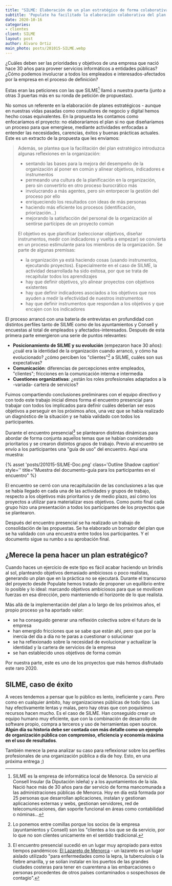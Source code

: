 ```yaml
---
title: "SILME: Elaboración de un plan estratégico de forma colaborativa"
subtitle: 'Populate ha facilitado la elaboración colaborativa del plan estratégico de SILME'
date: 2020-10-16
categories:
- clientes
client: SILME
layout: post
author: Álvaro Ortiz
main_photo: posts/201015-SILME.webp
---
```


¿Cuáles deben ser las prioridades y objetivos de una empresa que nació hace 30 años para proveer servicios informáticos a entidades públicas? ¿Cómo podemos involucrar a todos los empleados e interesados-afectados por la empresa en el proceso de definición?

Estas eran las peticiones con las que SILME[^1] llamó a nuestra puerta (junto a otras 3 puertas más en su ronda de petición de propuestas). 

No somos un referente en la elaboración de planes estratégicos - aunque en nuestras vidas pasadas como consultores de negocio y digital hemos hecho cosas equivalentes. En la propuesta les contamos como enfocaríamos el proyecto: no elaboraríamos el plan si no que diseñaríamos un proceso para que emergiese, mediante actividades enfocadas a entender las necesidades, carencias, éxitos y buenas prácticas actuales. Este es un extracto de la propuesta que les enviamos: 

<blockquote>
<p>Además, se plantea que la facilitación del plan estratégico introduzca algunas reflexiones en la organización: </p>

<ul>
  <li>sentando las bases para la mejora del desempeño de la organización al poner en común y alinear objetivos, indicadores e instrumentos</li>
  <li>permeando una cultura de la planificación en la organización, pero sin convertirlo en otro proceso burocrático más</li>
  <li>involucrando a más agentes, pero sin entorpecer la gestión del proceso por ello</li>
  <li>enriqueciendo los resultados con ideas de más personas</li>
  <li>haciendo más eficiente los procesos (identificación, priorización...)</li>
  <li>mejorando la satisfacción del personal de la organización al sentirse partícipes de un proyecto común</li>
</ul>

<p>El objetivo es que planificar (seleccionar objetivos, diseñar instrumentos, medir con indicadores y vuelta a empezar) se convierta en un proceso estimulante para los miembros de la organización. Se parte de algunas premisas: </p>

<ul>
  <li>la organización ya está haciendo cosas (usando instrumentos, ejecutando proyectos). Especialmente en el caso de SILME, la actividad desarrollada ha sido exitosa, por que se trata de recapitular todos los aprendizajes</li>
  <li>hay que definir objetivos, y/o alinear proyectos con objetivos existentes </li>
  <li>hay que definir indicadores asociados a los objetivos que nos ayuden a medir la efectividad de nuestros instrumentos</li>
  <li>hay que definir instrumentos que respondan a los objetivos y que encajen con los indicadores</li>
</ul>

</blockquote>

El proceso arrancó con una batería de entrevistas en profundidad con distintos perfiles tanto de SILME como de los ayuntamientos y Consell y encuestas al total de empleados y afectados-interesados. Después de esta primera parte emergieron una serie de puntos relevantes: 

- **Posicionamiento de SILME y su evolución** (empezaron hace 30 años): ¿cuál era la identidad de la organización cuando arrancó, y cómo ha evolucionado? ¿cómo perciben los "clientes"[^clientes] a SILME, cuáles son sus expectativas?
- **Comunicación**: diferencias de percepciones entre empleados, "clientes"; fricciones en la comunicación interna e intermedia
- **Cuestiones organizativas**: ¿están los roles profesionales adaptados a la -variada- cartera de servicios?

Fuimos compartiendo conclusiones preliminares con el equipo directivo y con todo este trabajo inicial dimos forma el encuentro presencial para trabajar con todos los implicados para definir cuáles deberían ser esos objetivos a perseguir en los próximos años, una vez que se había realizado un diagnóstico de la situación y se había validado con todos los participantes.

<script src="https://cdn.jsdelivr.net/npm/publicalbum@latest/embed-ui.min.js" async></script>
<div class="pa-carousel-widget" style="width:100%; height:480px; display:none;"
  data-link="https://photos.app.goo.gl/841Ev6hbiMv5HDsYA"
  data-title="Gobierto - SILME Plan Estratégico"
  data-description="9 new photos added to shared album">
  <object data="https://lh3.googleusercontent.com/WhRwryRJUXa1IadAM7YJnuA9JiDV7d3f1QWgYLQ7slMyZhiq6ktmDjQ6CCaT9ZyxQcpCLtfqDkkmaHDVU08TJoI6zc_Z_eu69jF9fy-Sli4PeszoOl6CkZpiZY04BSPnvVNNa0-4by8=w1920-h1080"></object>
  <object data="https://lh3.googleusercontent.com/JJ1zhlLkTHACJzSfwLDbvSc72lbUUKcdwsp_8hHSGOb947sR_qLWSx7ekBc5mNKcR7K2M-EOUFrYiel1OqyYErlW--VVLOddApagwWP-KmbN5acPzXlIk283KV33CljTJukyXThGIDk=w1920-h1080"></object>
  <object data="https://lh3.googleusercontent.com/Mx_jqY-46RZU-2NGxMwdKZ4Qng44xkUjFmS4j80femU3-FArGdx-JLZ4oqKLacJm9YBYKgTov88fmXoqgkrEoWbOe5FKwD5uhNQbHbL9iGCtISAXsvZJAwxFbOcW7K6jJmeJOuGCJoM=w1920-h1080"></object>
  <object data="https://lh3.googleusercontent.com/PgmqvfnuYETIEz52PZjiwZmqYPimOyI51VNZouZVCKDRo5KKzKCgtopbTyy2IzGHJA4VXA-hf0t0szkbfmg9PrDaMBeX3j2QSOOv7rV5Quh1awCUDYmZ54z6k1D_QfbZPdbUyGUyf-E=w1920-h1080"></object>
  <object data="https://lh3.googleusercontent.com/Kza1IJb0K8wblngHadNd711X0QQTZhhTcr2nLhCuMhMf31ha7Puz6M8i-q1BzPmrGp777mf4cY2_XwlBvZ93VqOJsRt_b0Db9__N3V8C6DN9Tbh0UlWKAPppzejao-OXdLTZgmdxJ-Q=w1920-h1080"></object>
  <object data="https://lh3.googleusercontent.com/Jn3mX5eDysJ4N8irKwjuca_xkG-q6To8nFjKu1jOJmzQc7HmFP1f4PJ8QVCVqd8dkakbz5LVy_ULPIeAPprI-P4-5lJfZs-hAuLIEo6hN-6lPf4R3bak_L9d4wLJBfmn6pLkZM1lEyM=w1920-h1080"></object>
  <object data="https://lh3.googleusercontent.com/CoSiLRgxKNBEiZeTEjiPiObMNbv3POj16bM0rYofL-N1WGoRXr5LZdbpTjzS1K93_P-CMyLS01C7PPM9iSUpVvyf8wfjF-iErUZvRliVIn-M5KMET4BqEDM5CauiGIvGZJTQobZs19g=w1920-h1080"></object>
  <object data="https://lh3.googleusercontent.com/ff8NRIJUldzUlOCdCH0BMymogSMynZXv6JJ2CVQbH7WwtYBZe-_dYeCoQ71d_XVq8cwJlKEz7nZD_4XDpb0it66-y6ytrA75HKPflOR5jVp6rrAVb9Z0wGz7rHAGhsdJh5wIkABh_LE=w1920-h1080"></object>
  <object data="https://lh3.googleusercontent.com/xj77bl8fQO-MFgWbZy1gB4lp9Ol4ypegV5J23_3f6ARaKPG3MsCUshu0EUksltFFhvYWwd5VHt1xv2owurcbh5XDzLPC6qWEkmGcYLj_YS7AKSXSCoaDqRvvNyyf0EsT_C79BYQbESc=w1920-h1080"></object>
</div>


Durante el encuentro presencial[^lugar-encuentro] se plantearon distintas dinámicas para abordar de forma conjunta aquellos temas que se habían considerado prioritarios y se crearon distintos grupos de trabajo. Previo al encuentro se envío a los participantes una "guía de uso" del encuentro. Aquí una muestra: 

{% asset 'posts/201015-SILME-Doc.png' class='Outline Shadow caption' style='' title="Muestra del documento-guía para los participantes en el encuentro" %}

El encuentro se cerró con una recapitulación de las conclusiones a las que se había llegado en cada una de las actividades y grupos de trabajo, respecto a los objetivos más prioritarios y de medio plazo, así cómo los proyectos a utilizar para materializar esos objetivos. Como punto final cada grupo hizo una presentación a todos los participantes de los proyectos que se plantearon. 

Después del encuentro presencial se ha realizado un trabajo de consolidación de las propuestas. Se ha elaborado un borrador del plan que se ha validado con una encuestra entre todos los participantes. Y el documento sigue su rumbo a su aprobación final. 


## ¿Merece la pena hacer un plan estratégico?

Cuando haces un ejercicio de este tipo es fácil acabar haciendo un brindis al sol, planteando objetivos demasiado ambiciosos o poco realistas, generando un plan que en la práctica no se ejecutará. Durante el transcurso del proyecto desde Populate hemos tratado de proponer un equilibrio entre lo posible y lo ideal: marcando objetivos ambiciosos para que se movilicen fuerzas en esa dirección, pero manteniendo el horizonte de lo que realista.

Más allá de la implementación del plan a lo largo de los próximos años, el propio proceso ya ha aportado valor:

- se ha conseguido generar una reflexión colectiva sobre el futuro de la empresa
- han emergido fricciones que se sabe que están ahí, pero que por la inercia del día a día no te paras a cuestionar o solucionar
- se ha reflexionado sobre la necesidad de evolucionar y actualizar la identidad y la cartera de servicios de la empresa
- se han establecido unos objetivos de forma común

Por nuestra parte, este es uno de los proyectos que más hemos disfrutado este raro 2020. 


## SILME, caso de éxito

A veces tendemos a pensar que lo público es lento, ineficiente y caro. Pero como en cualquier ámbito, hay organizaciones públicas de todo tipo. Las hay efectivamente lentas y malas, pero hay otras que con poquísimos recursos hacen mucho. Es el caso de SILME. Han conseguido crear un equipo humano muy eficiente, que con la combinación de desarrollo de software propio, compra a terceros y uso de herramientas open source. **Algún día su historia debe ser contada con más detalle como un ejemplo de organización pública con compromiso, eficiencia y economía máxima en el uso de resultados**. 

También merece la pena analizar su caso para reflexionar sobre los perfiles profesionales de una organización pública a día de hoy. Esto, en una próxima entrega ;)


[^1]: SILME es la empresa de informática local de Menorca. Da servicio al Consell Insular (la Diputación isleña) y a los ayuntamientos de la isla. Nació hace más de 30 años para dar servicio de forma mancomunada a las administraciones públicas de Menorca. Hoy en día está formada por 25 personas que desarrollan aplicaciones, instalan y gestionan aplicaciones externas y webs, gestionan servidores, red de telecomunicaciones, dan soporte funcional en áreas como contabilidad o nóminas...
[^lugar-encuentro]: El encuentro presencial sucedió en un lugar muy apropiado para estos tiempos pandémicos: [El Lazareto de Menorca](http://lazaretodemahon.es) - un lazareto es un lugar aislado utilizado "para enfermedades como la lepra, la tuberculosis o la fiebre amarilla, y se solían instalar en los puertos de las grandes ciudades costeras para tener en cuarentena a las embarcaciones o personas procedentes de otros países contaminados o sospechosos de contagio".
[^clientes]: Lo ponemos entre comillas porque los socios de la empresa (ayuntamientos y Consell) son los "clientes a los que se da servicio, por lo que no son clientes unicamente en el sentido tradicional.
